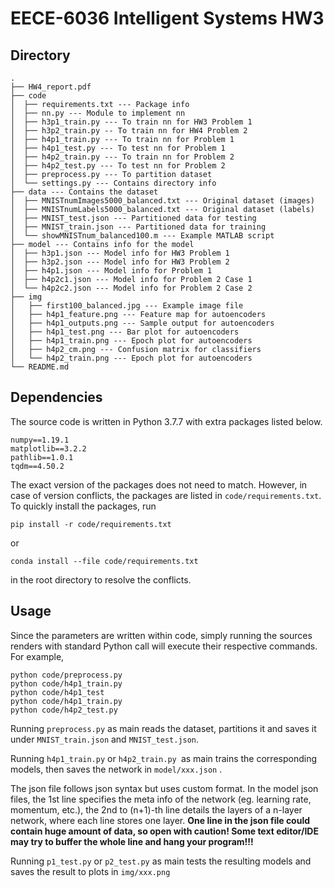 # EECE-6036 Intelligent Systems HW3

## Directory

```
.
├── HW4_report.pdf
├── code
│  ├── requirements.txt --- Package info
│  ├── nn.py --- Module to implement nn
│  ├── h3p1_train.py --- To train nn for HW3 Problem 1
│  ├── h3p2_train.py -- To train nn for HW4 Problem 2
│  ├── h4p1_train.py --- To train nn for Problem 1
│  ├── h4p1_test.py --- To test nn for Problem 1
│  ├── h4p2_train.py --- To train nn for Problem 2
│  ├── h4p2_test.py --- To test nn for Problem 2
│  ├── preprocess.py --- To partition dataset
│  └── settings.py --- Contains directory info
├── data --- Contains the dataset
│  ├── MNISTnumImages5000_balanced.txt --- Original dataset (images)
│  ├── MNISTnumLabels5000_balanced.txt --- Original dataset (labels)
│  ├── MNIST_test.json --- Partitioned data for testing
│  ├── MNIST_train.json --- Partitioned data for training
│  └── showMNISTnum_balanced100.m --- Example MATLAB script
├── model --- Contains info for the model
│  ├── h3p1.json --- Model info for HW3 Problem 1
│  ├── h3p2.json --- Model info for HW3 Problem 2
│  ├── h4p1.json --- Model info for Problem 1
│  ├── h4p2c1.json --- Model info for Problem 2 Case 1
│  └── h4p2c2.json --- Model info for Problem 2 Case 2
├── img
│   ├── first100_balanced.jpg --- Example image file
│   ├── h4p1_feature.png --- Feature map for autoencoders
│   ├── h4p1_outputs.png --- Sample output for autoencoders
│   ├── h4p1_test.png --- Bar plot for autoencoders
│   ├── h4p1_train.png --- Epoch plot for autoencoders
│   ├── h4p2_cm.png --- Confusion matrix for classifiers
│   └── h4p2_train.png --- Epoch plot for autoencoders
└── README.md
```

## Dependencies

The source code is written in Python 3.7.7 with extra packages listed below. 

```
numpy==1.19.1
matplotlib==3.2.2
pathlib==1.0.1
tqdm==4.50.2
```

The exact version of the packages does not need to match. However, in case of version conflicts, the packages are listed in `code/requirements.txt`. To quickly install the packages, run

```
pip install -r code/requirements.txt
```

or 

```
conda install --file code/requirements.txt
```

in the root directory to resolve the conflicts. 

## Usage

Since the parameters are written within code, simply running the sources renders with standard Python call will execute their respective commands. For example,

```
python code/preprocess.py
python code/h4p1_train.py
python code/h4p1_test
python code/h4p1_train.py
python code/h4p2_test.py
```

Running `preprocess.py` as main reads the dataset, partitions it and saves it under `MNIST_train.json` and `MNIST_test.json`. 

Running `h4p1_train.py` or `h4p2_train.py `as main trains the corresponding models, then saves the network in `model/xxx.json` .

The json file follows json syntax but uses custom format. In the model json files, the 1st line specifies the meta info of the network (eg. learning rate, momentum, etc.), the 2nd to (n+1)-th line details the layers of a n-layer network, where each line stores one layer. **One line in the json file could contain huge amount of data, so open with caution! Some text editor/IDE may try to buffer the whole line and hang your program!!!**

Running `p1_test.py` or `p2_test.py` as main tests the resulting models and saves the result to plots in `img/xxx.png`